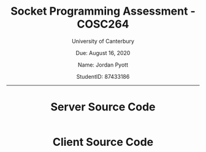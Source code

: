 <center>

# Socket Programming Assessment - COSC264

University of Canterbury

Due: August 16, 2020

Name:       Jordan Pyott

StudentID:  87433186


---

# Server Source Code

```python

```

# Client Source Code

```python

```
